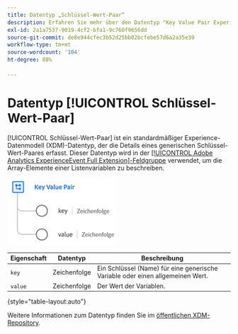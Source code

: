 ```yaml
---
title: Datentyp „Schlüssel-Wert-Paar“
description: Erfahren Sie mehr über den Datentyp "Key Value Pair Experience Data Model (XDM)".
exl-id: 2a1a7537-9019-4cf2-bfa1-9c760f9656dd
source-git-commit: de8e944cfec3b52d25bb02bcfebe57d6a2a35e39
workflow-type: tm+mt
source-wordcount: '104'
ht-degree: 88%

---
```


# Datentyp [!UICONTROL Schlüssel-Wert-Paar]

[!UICONTROL Schlüssel-Wert-Paar] ist ein standardmäßiger Experience-Datenmodell (XDM)-Datentyp, der die Details eines generischen Schlüssel-Wert-Paares erfasst. Dieser Datentyp wird in der [[!UICONTROL Adobe Analytics ExperienceEvent Full Extension]-Feldgruppe](../field-groups/event/analytics-full-extension.md) verwendet, um die Array-Elemente einer Listenvariablen zu beschreiben.

![Struktur eines Schlüssel-Wert-Paares](../images/data-types/key-value-pair.png)

| Eigenschaft | Datentyp | Beschreibung |
| --- | --- | --- |
| `key` | Zeichenfolge | Ein Schlüssel (Name) für eine generische Variable oder einen allgemeinen Wert. |
| `value` | Zeichenfolge | Der Wert der Variablen. |

{style="table-layout:auto"}

Weitere Informationen zum Datentyp finden Sie im [öffentlichen XDM-Repository](https://github.com/adobe/xdm/blob/master/extensions/adobe/experience/analytics/keyvalue.schema.json).
